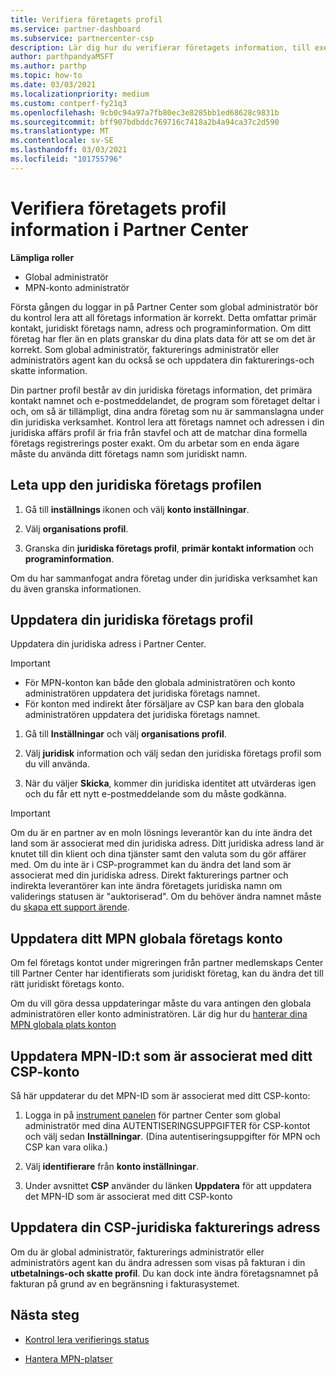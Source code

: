 ```yaml
---
title: Verifiera företagets profil
ms.service: partner-dashboard
ms.subservice: partnercenter-csp
description: Lär dig hur du verifierar företagets information, till exempel information om primär kontakt, adress och program. Du kan också uppdatera dina juridiska och fakturerings adresser.
author: parthpandyaMSFT
ms.author: parthp
ms.topic: how-to
ms.date: 03/03/2021
ms.localizationpriority: medium
ms.custom: contperf-fy21q3
ms.openlocfilehash: 9cb0c94a97a7fb80ec3e8285bb1ed68628c9831b
ms.sourcegitcommit: bff907bdbddc769716c7418a2b4a94ca37c2d590
ms.translationtype: MT
ms.contentlocale: sv-SE
ms.lasthandoff: 03/03/2021
ms.locfileid: "101755796"
---
```

# <a name="verify-your-company-profile-information-in-partner-center"></a>Verifiera företagets profil information i Partner Center

**Lämpliga roller**

- Global administratör
- MPN-konto administratör

Första gången du loggar in på Partner Center som global administratör bör du kontrol lera att all företags information är korrekt. Detta omfattar primär kontakt, juridiskt företags namn, adress och programinformation. Om ditt företag har fler än en plats granskar du dina plats data för att se om det är korrekt. Som global administratör, fakturerings administratör eller administratörs agent kan du också se och uppdatera din fakturerings-och skatte information.

Din partner profil består av din juridiska företags information, det primära kontakt namnet och e-postmeddelandet, de program som företaget deltar i och, om så är tillämpligt, dina andra företag som nu är sammanslagna under din juridiska verksamhet. Kontrol lera att företags namnet och adressen i din juridiska affärs profil är fria från stavfel och att de matchar dina formella företags registrerings poster exakt. Om du arbetar som en enda ägare måste du använda ditt företags namn som juridiskt namn.



## <a name="locate-the-legal-business-profile"></a>Leta upp den juridiska företags profilen

1. Gå till **inställnings** ikonen och välj **konto inställningar**.
 
1. Välj **organisations profil**. 

2. Granska din **juridiska företags profil**, **primär kontakt information** och **programinformation**.

Om du har sammanfogat andra företag under din juridiska verksamhet kan du även granska informationen. 

## <a name="update-your-legal-business-profile"></a>Uppdatera din juridiska företags profil

Uppdatera din juridiska adress i Partner Center.

>[!Important]
>- För MPN-konton kan både den globala administratören och konto administratören uppdatera det juridiska företags namnet.
>- För konton med indirekt åter försäljare av CSP kan bara den globala administratören uppdatera det juridiska företags namnet. 

1. Gå till **Inställningar** och välj **organisations profil**.

2. Välj **juridisk**  information och välj sedan den juridiska företags profil som du vill använda.
 
1. När du väljer **Skicka**, kommer din juridiska identitet att utvärderas igen och du får ett nytt e-postmeddelande som du måste godkänna.

>[!Important]
>Om du är en partner av en moln lösnings leverantör kan du inte ändra det land som är associerat med din juridiska adress. Ditt juridiska adress land är knutet till din klient och dina tjänster samt den valuta som du gör affärer med. Om du inte är i CSP-programmet kan du ändra det land som är associerat med din juridiska adress. Direkt fakturerings partner och indirekta leverantörer kan inte ändra företagets juridiska namn om validerings statusen är "auktoriserad". Om du behöver ändra namnet måste du [skapa ett support ärende](https://partner.microsoft.com/dashboard/support/servicerequests/create?stage=2&topicid=eb74583c-61b3-2124-bffc-00920e0ae772).



## <a name="update-your-mpn-global-business-account"></a>Uppdatera ditt MPN globala företags konto

Om fel företags kontot under migreringen från partner medlemskaps Center till Partner Center har identifierats som juridiskt företag, kan du ändra det till rätt juridiskt företags konto.

Om du vill göra dessa uppdateringar måste du vara antingen den globala administratören eller konto administratören. Lär dig hur du [hanterar dina MPN globala plats konton](manage-locations.md)


## <a name="update-your-mpn-id-associated-with-your-csp-account"></a>Uppdatera MPN-ID:t som är associerat med ditt CSP-konto

Så här uppdaterar du det MPN-ID som är associerat med ditt CSP-konto:

1. Logga in på [instrument panelen](https://partner.microsoft.com/en-us/dashboard/home) för partner Center som global administratör med dina AUTENTISERINGSUPPGIFTER för CSP-kontot och välj sedan **Inställningar**. (Dina autentiseringsuppgifter för MPN och CSP kan vara olika.)
 
1. Välj **identifierare** från **konto inställningar**.

1. Under avsnittet **CSP** använder du länken **Uppdatera** för att uppdatera det MPN-ID som är associerat med ditt CSP-konto 


## <a name="update-your-csp-legal-billing-address"></a>Uppdatera din CSP-juridiska fakturerings adress

Om du är global administratör, fakturerings administratör eller administratörs agent kan du ändra adressen som visas på fakturan i din **utbetalnings-och skatte profil**. Du kan dock inte ändra företagsnamnet på fakturan på grund av en begränsning i fakturasystemet.



## <a name="next-steps"></a>Nästa steg

- [Kontrol lera verifierings status](verification-responses.md)

- [Hantera MPN-platser](manage-locations.md)

